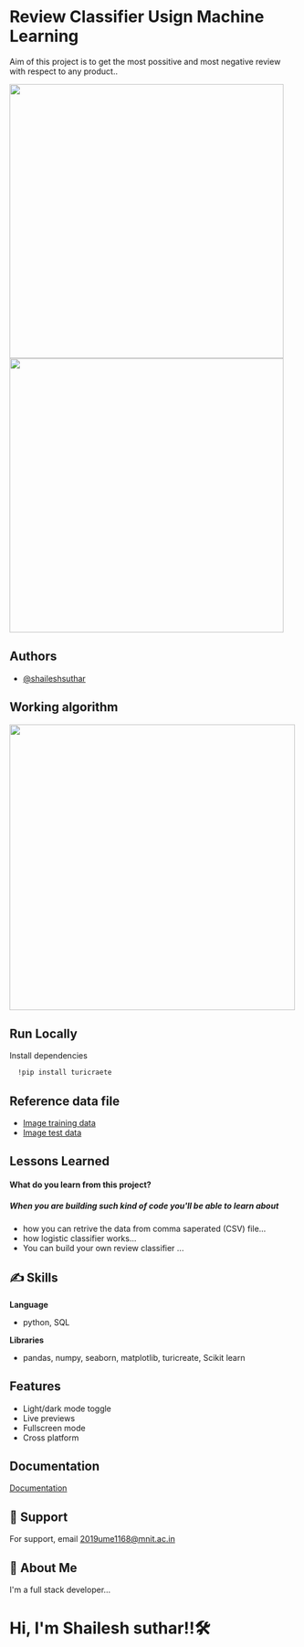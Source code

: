 
# Review Classifier Usign Machine Learning  

Aim of this project is to get the most possitive and most negative review with respect to any product..

<p float='left'>
  <img src='https://i0.wp.com/thecleverprogrammer.com/wp-content/uploads/2020/05/Presentation1.png?w=1280&ssl=1' width=480>
  <img src='https://lena-voita.github.io/resources/lectures/text_clf/intro/example_movie-min.png' width=480>  
</p>

                                                                                                               
## Authors

- [@shaileshsuthar](https://github.com/shaileshsuthar675/)


## Working algorithm

<p float='left'>
  <img src='https://media.geeksforgeeks.org/wp-content/uploads/classification-task.png' width=500>
</p>


## Run Locally

Install dependencies

```bash
  !pip install turicraete
```
## Reference data file
- [Image training data](https://drive.google.com/file/d/1SReVWLZ7ZxMNkBVnz3KS8ql2QKV48mEE/view?usp=sharing)
- [Image test data](https://drive.google.com/file/d/1llxWm2raIzbkmXXmq9JFk07_fmBPH0Nb/view?usp=sharing)

## Lessons Learned
#### What do you learn from this project?
##### When you are building such kind of code you'll be able to learn about
- how you can retrive the data from comma saperated (CSV) file...
- how logistic classifier works...
- You can build your own review classifier ...

## ✍️ Skills
**Language**
- python, SQL

**Libraries**
- pandas, numpy, seaborn, matplotlib, turicreate, Scikit learn 


## Features

- Light/dark mode toggle
- Live previews
- Fullscreen mode
- Cross platform


## Documentation

[Documentation](https://linktodocumentation)



## 🤙 Support

For support, email 2019ume1168@mnit.ac.in


## 🚀 About Me
I'm a full stack developer...
# Hi, I'm Shailesh suthar!!🛠 
